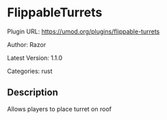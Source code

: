 # FlippableTurrets

Plugin URL: https://umod.org/plugins/flippable-turrets

Author: Razor

Latest Version: 1.1.0

Categories: rust

## Description

Allows players to place turret on roof
